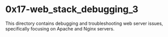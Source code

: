 # 0x17-web_stack_debugging_3

This directory contains debugging and troubleshooting web server issues, specifically focusing on Apache and Nginx servers.
